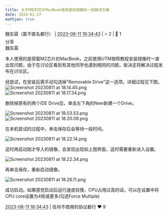 ```yaml
---
title: 关于M系列芯片MacBook使用虚拟镜像的一些解决方案
date: 2024-01-27
mathjax: true
---
```

<div class="post-info">
<span>魏东霖（匿不匿名都行）</span>
|
<abbr title="2023-08-11T18:34:43.030045+08:00"><time datetime="2023-08-11T18:34:43.030045+08:00">2023-08-11 18:34:43</time></abbr>
|
<span>⭐️ 2</span>
|
<span>💬️ 1</span>
<br>
<span>分享</span>
</div>

<div id="reply-3290" class="reply">
<div class="reply-header">
<span>魏东霖</span>
</div>
<div class="reply-text">


本人使用的是搭载M2芯片的MacBook，之前使用UTM按照教程安装镜像时一直出现问题，由于在讨论区看到有其他同学也遇到相同的问题，故决定将解决过程发布在讨论区。

经尝试，在安装后需手动勾选掉“Removable Drive”这一选项。详细过程见下图。
![Screenshot 20230811 at 18.14.45.png](/assets/cscore-image/22371041/bdfcf6a6-10a0-4ccd-be7b-5eb172a01343/Screenshot_2023-08-11_at_18.14.45.png)
![Screenshot 20230811 at 18.17.34.png](/assets/cscore-image/22371041/9b5cab6b-85f8-4043-96d5-317470b8da05/Screenshot_2023-08-11_at_18.17.34.png)

删除掉原有的两个IDE Drive后，单击左下角的New新建一个Drive。

![Screenshot 20230811 at 18.03.53.png](/assets/cscore-image/22371041/e67fd409-fb81-422b-ad9b-cefeaf948635/Screenshot_2023-08-11_at_18.03.53.png)
![Screenshot 20230811 at 18.20.09.png](/assets/cscore-image/22371041/16cc6233-1bb5-4870-b99d-68da0900080f/Screenshot_2023-08-11_at_18.20.09.png)

在本机尝试的过程中，单击保存后会等待一段时间。

![Screenshot 20230811 at 18.22.14.png](/assets/cscore-image/22371041/b2443fc0-f2eb-44f2-bc63-52b650c14151/Screenshot_2023-08-11_at_18.22.14.png)

这时再启动刚才导入的镜像，会发现出现如上图界面，这时需要重新进入设置。

![Screenshot 20230811 at 18.22.34.png](/assets/cscore-image/22371041/a520ed27-8155-41f3-81ef-c653c8fdc066/Screenshot_2023-08-11_at_18.22.34.png)

再单击保存，重新启动镜像。

![Screenshot 20230811 at 18.26.11.png](/assets/cscore-image/22371041/d4d6f5a9-d637-4eb5-976f-efc24784669f/Screenshot_2023-08-11_at_18.26.11.png)

成功启动。如果感觉启动后运行速度较慢，CPU占用过高的话，可以在设置中将CPU core设置为4核或更多(勾选Force Multiple)

</div>
<div class="reply-footer">
<abbr title="2023-08-11T18:34:43.117838+08:00"><time datetime="2023-08-11T18:34:43.117838+08:00">2023-08-11 18:34:43</time></abbr>
|
<span>任何不商用的协议都行</span>
<span class="reply-vote">❤️ 9</span>
</div>
</div>